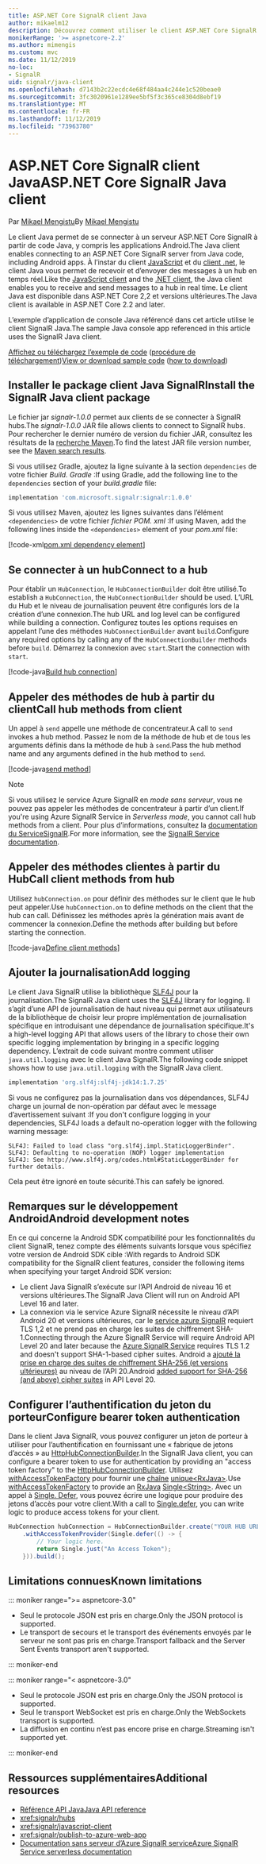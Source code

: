 ```yaml
---
title: ASP.NET Core SignalR client Java
author: mikaelm12
description: Découvrez comment utiliser le client ASP.NET Core SignalR Java.
monikerRange: '>= aspnetcore-2.2'
ms.author: mimengis
ms.custom: mvc
ms.date: 11/12/2019
no-loc:
- SignalR
uid: signalr/java-client
ms.openlocfilehash: d7143b2c22ecdc4e68f484aa4c244e1c520beae0
ms.sourcegitcommit: 3fc3020961e1289ee5bf5f3c365ce8304d8ebf19
ms.translationtype: MT
ms.contentlocale: fr-FR
ms.lasthandoff: 11/12/2019
ms.locfileid: "73963780"
---
```

# <a name="aspnet-core-opno-locsignalr-java-client"></a><span data-ttu-id="fdae1-103">ASP.NET Core SignalR client Java</span><span class="sxs-lookup"><span data-stu-id="fdae1-103">ASP.NET Core SignalR Java client</span></span>

<span data-ttu-id="fdae1-104">Par [Mikael Mengistu](https://twitter.com/MikaelM_12)</span><span class="sxs-lookup"><span data-stu-id="fdae1-104">By [Mikael Mengistu](https://twitter.com/MikaelM_12)</span></span>

<span data-ttu-id="fdae1-105">Le client Java permet de se connecter à un serveur ASP.NET Core SignalR à partir de code Java, y compris les applications Android.</span><span class="sxs-lookup"><span data-stu-id="fdae1-105">The Java client enables connecting to an ASP.NET Core SignalR server from Java code, including Android apps.</span></span> <span data-ttu-id="fdae1-106">À l’instar du client [JavaScript](xref:signalr/javascript-client) et du [client .net](xref:signalr/dotnet-client), le client Java vous permet de recevoir et d’envoyer des messages à un hub en temps réel.</span><span class="sxs-lookup"><span data-stu-id="fdae1-106">Like the [JavaScript client](xref:signalr/javascript-client) and the [.NET client](xref:signalr/dotnet-client), the Java client enables you to receive and send messages to a hub in real time.</span></span> <span data-ttu-id="fdae1-107">Le client Java est disponible dans ASP.NET Core 2,2 et versions ultérieures.</span><span class="sxs-lookup"><span data-stu-id="fdae1-107">The Java client is available in ASP.NET Core 2.2 and later.</span></span>

<span data-ttu-id="fdae1-108">L’exemple d’application de console Java référencé dans cet article utilise le client SignalR Java.</span><span class="sxs-lookup"><span data-stu-id="fdae1-108">The sample Java console app referenced in this article uses the SignalR Java client.</span></span>

<span data-ttu-id="fdae1-109">[Affichez ou téléchargez l’exemple de code](https://github.com/aspnet/AspNetCore.Docs/tree/master/aspnetcore/signalr/java-client/sample) ([procédure de téléchargement](xref:index#how-to-download-a-sample))</span><span class="sxs-lookup"><span data-stu-id="fdae1-109">[View or download sample code](https://github.com/aspnet/AspNetCore.Docs/tree/master/aspnetcore/signalr/java-client/sample) ([how to download](xref:index#how-to-download-a-sample))</span></span>

## <a name="install-the-opno-locsignalr-java-client-package"></a><span data-ttu-id="fdae1-110">Installer le package client Java SignalR</span><span class="sxs-lookup"><span data-stu-id="fdae1-110">Install the SignalR Java client package</span></span>

<span data-ttu-id="fdae1-111">Le fichier jar *signalr-1.0.0* permet aux clients de se connecter à SignalR hubs.</span><span class="sxs-lookup"><span data-stu-id="fdae1-111">The *signalr-1.0.0* JAR file allows clients to connect to SignalR hubs.</span></span> <span data-ttu-id="fdae1-112">Pour rechercher le dernier numéro de version du fichier JAR, consultez les résultats de la [recherche Maven](https://search.maven.org/search?q=g:com.microsoft.signalr%20AND%20a:signalr).</span><span class="sxs-lookup"><span data-stu-id="fdae1-112">To find the latest JAR file version number, see the [Maven search results](https://search.maven.org/search?q=g:com.microsoft.signalr%20AND%20a:signalr).</span></span>

<span data-ttu-id="fdae1-113">Si vous utilisez Gradle, ajoutez la ligne suivante à la section `dependencies` de votre fichier *Build. Gradle* :</span><span class="sxs-lookup"><span data-stu-id="fdae1-113">If using Gradle, add the following line to the `dependencies` section of your *build.gradle* file:</span></span>

```gradle
implementation 'com.microsoft.signalr:signalr:1.0.0'
```

<span data-ttu-id="fdae1-114">Si vous utilisez Maven, ajoutez les lignes suivantes dans l’élément `<dependencies>` de votre fichier *fichier POM. xml* :</span><span class="sxs-lookup"><span data-stu-id="fdae1-114">If using Maven, add the following lines inside the `<dependencies>` element of your *pom.xml* file:</span></span>

[!code-xml[pom.xml dependency element](java-client/sample/pom.xml?name=snippet_dependencyElement)]

## <a name="connect-to-a-hub"></a><span data-ttu-id="fdae1-115">Se connecter à un hub</span><span class="sxs-lookup"><span data-stu-id="fdae1-115">Connect to a hub</span></span>

<span data-ttu-id="fdae1-116">Pour établir un `HubConnection`, le `HubConnectionBuilder` doit être utilisé.</span><span class="sxs-lookup"><span data-stu-id="fdae1-116">To establish a `HubConnection`, the `HubConnectionBuilder` should be used.</span></span> <span data-ttu-id="fdae1-117">L’URL du Hub et le niveau de journalisation peuvent être configurés lors de la création d’une connexion.</span><span class="sxs-lookup"><span data-stu-id="fdae1-117">The hub URL and log level can be configured while building a connection.</span></span> <span data-ttu-id="fdae1-118">Configurez toutes les options requises en appelant l’une des méthodes `HubConnectionBuilder` avant `build`.</span><span class="sxs-lookup"><span data-stu-id="fdae1-118">Configure any required options by calling any of the `HubConnectionBuilder` methods before `build`.</span></span> <span data-ttu-id="fdae1-119">Démarrez la connexion avec `start`.</span><span class="sxs-lookup"><span data-stu-id="fdae1-119">Start the connection with `start`.</span></span>

[!code-java[Build hub connection](java-client/sample/src/main/java/Chat.java?range=16-17)]

## <a name="call-hub-methods-from-client"></a><span data-ttu-id="fdae1-120">Appeler des méthodes de hub à partir du client</span><span class="sxs-lookup"><span data-stu-id="fdae1-120">Call hub methods from client</span></span>

<span data-ttu-id="fdae1-121">Un appel à `send` appelle une méthode de concentrateur.</span><span class="sxs-lookup"><span data-stu-id="fdae1-121">A call to `send` invokes a hub method.</span></span> <span data-ttu-id="fdae1-122">Passez le nom de la méthode de hub et de tous les arguments définis dans la méthode de hub à `send`.</span><span class="sxs-lookup"><span data-stu-id="fdae1-122">Pass the hub method name and any arguments defined in the hub method to `send`.</span></span>

[!code-java[send method](java-client/sample/src/main/java/Chat.java?range=28)]

> [!NOTE]
> <span data-ttu-id="fdae1-123">Si vous utilisez le service Azure SignalR en *mode sans serveur*, vous ne pouvez pas appeler les méthodes de concentrateur à partir d’un client.</span><span class="sxs-lookup"><span data-stu-id="fdae1-123">If you're using Azure SignalR Service in *Serverless mode*, you cannot call hub methods from a client.</span></span> <span data-ttu-id="fdae1-124">Pour plus d’informations, consultez la [documentation du ServiceSignalR](/azure/azure-signalr/signalr-concept-serverless-development-config).</span><span class="sxs-lookup"><span data-stu-id="fdae1-124">For more information, see the [SignalR Service documentation](/azure/azure-signalr/signalr-concept-serverless-development-config).</span></span>

## <a name="call-client-methods-from-hub"></a><span data-ttu-id="fdae1-125">Appeler des méthodes clientes à partir du Hub</span><span class="sxs-lookup"><span data-stu-id="fdae1-125">Call client methods from hub</span></span>

<span data-ttu-id="fdae1-126">Utilisez `hubConnection.on` pour définir des méthodes sur le client que le hub peut appeler.</span><span class="sxs-lookup"><span data-stu-id="fdae1-126">Use `hubConnection.on` to define methods on the client that the hub can call.</span></span> <span data-ttu-id="fdae1-127">Définissez les méthodes après la génération mais avant de commencer la connexion.</span><span class="sxs-lookup"><span data-stu-id="fdae1-127">Define the methods after building but before starting the connection.</span></span>

[!code-java[Define client methods](java-client/sample/src/main/java/Chat.java?range=19-21)]

## <a name="add-logging"></a><span data-ttu-id="fdae1-128">Ajouter la journalisation</span><span class="sxs-lookup"><span data-stu-id="fdae1-128">Add logging</span></span>

<span data-ttu-id="fdae1-129">Le client Java SignalR utilise la bibliothèque [SLF4J](https://www.slf4j.org/) pour la journalisation.</span><span class="sxs-lookup"><span data-stu-id="fdae1-129">The SignalR Java client uses the [SLF4J](https://www.slf4j.org/) library for logging.</span></span> <span data-ttu-id="fdae1-130">Il s’agit d’une API de journalisation de haut niveau qui permet aux utilisateurs de la bibliothèque de choisir leur propre implémentation de journalisation spécifique en introduisant une dépendance de journalisation spécifique.</span><span class="sxs-lookup"><span data-stu-id="fdae1-130">It's a high-level logging API that allows users of the library to chose their own specific logging implementation by bringing in a specific logging dependency.</span></span> <span data-ttu-id="fdae1-131">L’extrait de code suivant montre comment utiliser `java.util.logging` avec le client Java SignalR.</span><span class="sxs-lookup"><span data-stu-id="fdae1-131">The following code snippet shows how to use `java.util.logging` with the SignalR Java client.</span></span>

```gradle
implementation 'org.slf4j:slf4j-jdk14:1.7.25'
```

<span data-ttu-id="fdae1-132">Si vous ne configurez pas la journalisation dans vos dépendances, SLF4J charge un journal de non-opération par défaut avec le message d’avertissement suivant :</span><span class="sxs-lookup"><span data-stu-id="fdae1-132">If you don't configure logging in your dependencies, SLF4J loads a default no-operation logger with the following warning message:</span></span>

```
SLF4J: Failed to load class "org.slf4j.impl.StaticLoggerBinder".
SLF4J: Defaulting to no-operation (NOP) logger implementation
SLF4J: See http://www.slf4j.org/codes.html#StaticLoggerBinder for further details.
```

<span data-ttu-id="fdae1-133">Cela peut être ignoré en toute sécurité.</span><span class="sxs-lookup"><span data-stu-id="fdae1-133">This can safely be ignored.</span></span>

## <a name="android-development-notes"></a><span data-ttu-id="fdae1-134">Remarques sur le développement Android</span><span class="sxs-lookup"><span data-stu-id="fdae1-134">Android development notes</span></span>

<span data-ttu-id="fdae1-135">En ce qui concerne la Android SDK compatibilité pour les fonctionnalités du client SignalR, tenez compte des éléments suivants lorsque vous spécifiez votre version de Android SDK cible :</span><span class="sxs-lookup"><span data-stu-id="fdae1-135">With regards to Android SDK compatibility for the SignalR client features, consider the following items when specifying your target Android SDK version:</span></span>

* <span data-ttu-id="fdae1-136">Le client Java SignalR s’exécute sur l’API Android de niveau 16 et versions ultérieures.</span><span class="sxs-lookup"><span data-stu-id="fdae1-136">The SignalR Java Client will run on Android API Level 16 and later.</span></span>
* <span data-ttu-id="fdae1-137">La connexion via le service Azure SignalR nécessite le niveau d’API Android 20 et versions ultérieures, car le [service azure SignalR](/azure/azure-signalr/signalr-overview) requiert TLS 1,2 et ne prend pas en charge les suites de chiffrement SHA-1.</span><span class="sxs-lookup"><span data-stu-id="fdae1-137">Connecting through the Azure SignalR Service will require Android API Level 20 and later because the [Azure SignalR Service](/azure/azure-signalr/signalr-overview) requires TLS 1.2 and doesn't support SHA-1-based cipher suites.</span></span> <span data-ttu-id="fdae1-138">Android a [ajouté la prise en charge des suites de chiffrement SHA-256 (et versions ultérieures)](https://developer.android.com/reference/javax/net/ssl/SSLSocket) au niveau de l’API 20.</span><span class="sxs-lookup"><span data-stu-id="fdae1-138">Android [added support for SHA-256 (and above) cipher suites](https://developer.android.com/reference/javax/net/ssl/SSLSocket) in API Level 20.</span></span>

## <a name="configure-bearer-token-authentication"></a><span data-ttu-id="fdae1-139">Configurer l’authentification du jeton du porteur</span><span class="sxs-lookup"><span data-stu-id="fdae1-139">Configure bearer token authentication</span></span>

<span data-ttu-id="fdae1-140">Dans le client Java SignalR, vous pouvez configurer un jeton de porteur à utiliser pour l’authentification en fournissant une « fabrique de jetons d’accès » au [HttpHubConnectionBuilder](/java/api/com.microsoft.signalr._http_hub_connection_builder?view=aspnet-signalr-java).</span><span class="sxs-lookup"><span data-stu-id="fdae1-140">In the SignalR Java client, you can configure a bearer token to use for authentication by providing an "access token factory" to the [HttpHubConnectionBuilder](/java/api/com.microsoft.signalr._http_hub_connection_builder?view=aspnet-signalr-java).</span></span> <span data-ttu-id="fdae1-141">Utilisez [withAccessTokenFactory](/java/api/com.microsoft.signalr._http_hub_connection_builder.withaccesstokenprovider?view=aspnet-signalr-java#com_microsoft_signalr__http_hub_connection_builder_withAccessTokenProvider_Single_String__) pour fournir une [chaîne](https://github.com/ReactiveX/RxJava) [unique\<RxJava>](https://reactivex.io/documentation/single.html).</span><span class="sxs-lookup"><span data-stu-id="fdae1-141">Use [withAccessTokenFactory](/java/api/com.microsoft.signalr._http_hub_connection_builder.withaccesstokenprovider?view=aspnet-signalr-java#com_microsoft_signalr__http_hub_connection_builder_withAccessTokenProvider_Single_String__) to provide an [RxJava](https://github.com/ReactiveX/RxJava) [Single\<String>](https://reactivex.io/documentation/single.html).</span></span> <span data-ttu-id="fdae1-142">Avec un appel à [Single. Defer](https://reactivex.io/RxJava/javadoc/io/reactivex/Single.html#defer-java.util.concurrent.Callable-), vous pouvez écrire une logique pour produire des jetons d’accès pour votre client.</span><span class="sxs-lookup"><span data-stu-id="fdae1-142">With a call to [Single.defer](https://reactivex.io/RxJava/javadoc/io/reactivex/Single.html#defer-java.util.concurrent.Callable-), you can write logic to produce access tokens for your client.</span></span>

```java
HubConnection hubConnection = HubConnectionBuilder.create("YOUR HUB URL HERE")
    .withAccessTokenProvider(Single.defer(() -> {
        // Your logic here.
        return Single.just("An Access Token");
    })).build();
```

## <a name="known-limitations"></a><span data-ttu-id="fdae1-143">Limitations connues</span><span class="sxs-lookup"><span data-stu-id="fdae1-143">Known limitations</span></span>

::: moniker range=">= aspnetcore-3.0"

* <span data-ttu-id="fdae1-144">Seul le protocole JSON est pris en charge.</span><span class="sxs-lookup"><span data-stu-id="fdae1-144">Only the JSON protocol is supported.</span></span>
* <span data-ttu-id="fdae1-145">Le transport de secours et le transport des événements envoyés par le serveur ne sont pas pris en charge.</span><span class="sxs-lookup"><span data-stu-id="fdae1-145">Transport fallback and the Server Sent Events transport aren't supported.</span></span>

::: moniker-end

::: moniker range="< aspnetcore-3.0"

* <span data-ttu-id="fdae1-146">Seul le protocole JSON est pris en charge.</span><span class="sxs-lookup"><span data-stu-id="fdae1-146">Only the JSON protocol is supported.</span></span>
* <span data-ttu-id="fdae1-147">Seul le transport WebSocket est pris en charge.</span><span class="sxs-lookup"><span data-stu-id="fdae1-147">Only the WebSockets transport is supported.</span></span>
* <span data-ttu-id="fdae1-148">La diffusion en continu n’est pas encore prise en charge.</span><span class="sxs-lookup"><span data-stu-id="fdae1-148">Streaming isn't supported yet.</span></span>

::: moniker-end

## <a name="additional-resources"></a><span data-ttu-id="fdae1-149">Ressources supplémentaires</span><span class="sxs-lookup"><span data-stu-id="fdae1-149">Additional resources</span></span>

* [<span data-ttu-id="fdae1-150">Référence API Java</span><span class="sxs-lookup"><span data-stu-id="fdae1-150">Java API reference</span></span>](/java/api/com.microsoft.signalr?view=aspnet-signalr-java)
* <xref:signalr/hubs>
* <xref:signalr/javascript-client>
* <xref:signalr/publish-to-azure-web-app>
* <span data-ttu-id="fdae1-151">[Documentation sans serveur d’Azure SignalR service](/azure/azure-signalr/signalr-concept-serverless-development-config)</span><span class="sxs-lookup"><span data-stu-id="fdae1-151">[Azure SignalR Service serverless documentation](/azure/azure-signalr/signalr-concept-serverless-development-config)</span></span>
